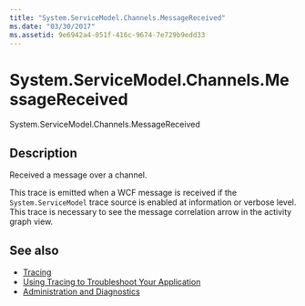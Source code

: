 ```yaml
---
title: "System.ServiceModel.Channels.MessageReceived"
ms.date: "03/30/2017"
ms.assetid: 9e6942a4-051f-416c-9674-7e729b9edd33
---
```

# System.ServiceModel.Channels.MessageReceived
System.ServiceModel.Channels.MessageReceived  
  
## Description  
 Received a message over a channel.  
  
 This trace is emitted when a WCF message is received if the `System.ServiceModel` trace source is enabled at information or verbose level. This trace is necessary to see the message correlation arrow in the activity graph view.  
  
## See also
- [Tracing](../../../../../docs/framework/wcf/diagnostics/tracing/index.md)
- [Using Tracing to Troubleshoot Your Application](../../../../../docs/framework/wcf/diagnostics/tracing/using-tracing-to-troubleshoot-your-application.md)
- [Administration and Diagnostics](../../../../../docs/framework/wcf/diagnostics/index.md)
